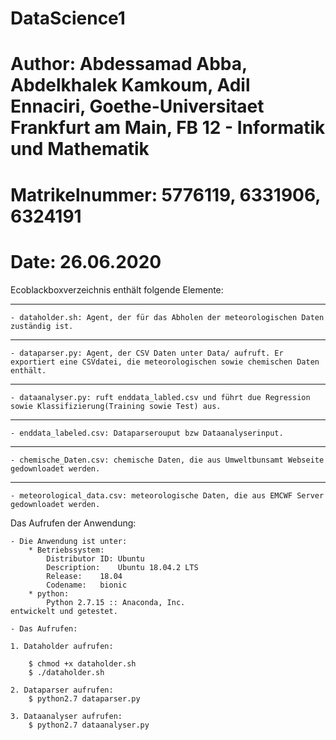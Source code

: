 # DataScience1


# Author: Abdessamad Abba, Abdelkhalek Kamkoum, Adil Ennaciri, Goethe-Universitaet Frankfurt am Main, FB 12 - Informatik und Mathematik
# Matrikelnummer: 5776119, 6331906, 6324191
# Date: 26.06.2020


Ecoblackboxverzeichnis enthält folgende Elemente:

------------------------------------------------------------------------------------------------------------------------------------------------------------------
	- dataholder.sh: Agent, der für das Abholen der meteorologischen Daten zuständig ist.
------------------------------------------------------------------------------------------------------------------------------------------------------------------
	- dataparser.py: Agent, der CSV Daten unter Data/ aufruft. Er exportiert eine CSVdatei, die meteorologischen sowie chemischen Daten enthält.
------------------------------------------------------------------------------------------------------------------------------------------------------------------
	- dataanalyser.py: ruft enddata_labled.csv und führt due Regression sowie Klassifizierung(Training sowie Test) aus.
---------------------------------------------------------------------------------------------------------------------------------------------------------------------------------------------------------------------------------------------------------
	- enddata_labeled.csv: Dataparserouput bzw Dataanalyserinput.
------------------------------------------------------------------------------------------------------------------------------------------------------------------
	- chemische_Daten.csv: chemische Daten, die aus Umweltbunsamt Webseite gedownloadet werden.
------------------------------------------------------------------------------------------------------------------------------------------------------------------
	- meteorological_data.csv: meteorologische Daten, die aus EMCWF Server gedownloadet werden.


Das Aufrufen der Anwendung:

	- Die Anwendung ist unter:
		* Betriebssystem:
			Distributor ID:	Ubuntu
			Description:	Ubuntu 18.04.2 LTS
			Release:	18.04
			Codename:	bionic
		* python:
			Python 2.7.15 :: Anaconda, Inc.
	entwickelt und getestet.

	- Das Aufrufen:
	
	1. Dataholder aufrufen:
		
		$ chmod +x dataholder.sh
		$ ./dataholder.sh
		 
	2. Dataparser aufrufen:
		$ python2.7 dataparser.py
		
	3. Dataanalyser aufrufen:
		$ python2.7 dataanalyser.py
